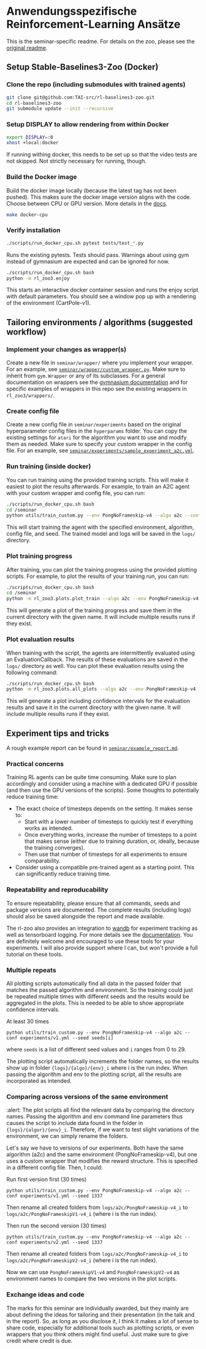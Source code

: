 # Anwendungsspezifische Reinforcement-Learning Ansätze

This is the seminar-specific readme. For details on the zoo, please see the [original readme](zoo_README.md).

## Setup Stable-Baselines3-Zoo (Docker)

### Clone the repo (including submodules with trained agents)

```bash
git clone git@github.com:TAI-src/rl-baselines3-zoo.git
cd rl-baselines3-zoo
git submodule update --init --recursive
```

### Setup DISPLAY to allow rendering from within Docker

```bash
export DISPLAY=:0
xhost +local:docker
```

If running withing docker, this needs to be set up so that the video tests are not skipped. Not strictly necessary for running, though.

### Build the Docker image

Build the docker image locally (because the latest tag has not been pushed). This makes sure the docker image version aligns with the code.
Choose between CPU or GPU version.
More details in the [docs](https://stable-baselines3.readthedocs.io/en/master/guide/install.html).

```bash
make docker-cpu
```

### Verify installation

```bash
./scripts/run_docker_cpu.sh pytest tests/test_*.py
```

Runs the existing pytests. Tests should pass.
Warnings about using gym instead of gymnasium are expected and can be ignored for now.

```bash
./scripts/run_docker_cpu.sh bash
python -m rl_zoo3.enjoy
```

This starts an interactive docker container session and runs the enjoy script with default parameters. You should see a window pop up with a rendering of the environment (CartPole-v1).

## Tailoring environments / algorithms (suggested workflow)

### Implement your changes as wrapper(s)

Create a new file in `seminar/wrapper/` where you implement your wrapper. For an example, see [`seminar/wrapper/custom_wrapper.py`](seminar/wrapper/custom_wrapper.py). Make sure to inherit from `gym.Wrapper` or any of its subclasses. For a general documentation on wrappers see the [gymnasium documentation](https://gymnasium.farama.org/api/wrappers/) and for specific examples of wrappers in this repo see the existing wrappers in `rl_zoo3/wrappers/`.

### Create config file

Create a new config file in `seminar/experiments` based on the original hyperparameter config files in the `hyperparams` folder. You can copy the existing settings for `atari` for the algorithm you want to use and modify them as needed. Make sure to specify your custom wrapper in the config file. For an example, see [`seminar/experiments/sample_experiment_a2c.yml`](seminar/experiments/sample_experiment_a2c.yml).

### Run training (inside docker)

You can run training using the provided training scripts. This will make it easiest to plot the results afterwards. For example, to train an A2C agent with your custom wrapper and config file, you can run:

```bash
./scripts/run_docker_cpu.sh bash
cd /seminar
python utils/train_custom.py --env PongNoFrameskip-v4 --algo a2c --conf experiments/sample_experiment_a2c.yml --seed 1337
```

This will start training the agent with the specified environment, algorithm, config file, and seed. The trained model and logs will be saved in the `logs/` directory.

### Plot training progress

After training, you can plot the training progress using the provided plotting scripts. For example, to plot the results of your training run, you can run:

```bash
./scripts/run_docker_cpu.sh bash
cd /seminar
python -m rl_zoo3.plots.plot_train --algo a2c --env PongNoFrameskip-v4 --exp-folder logs/ --file_name a2c_sample_plot_train.png
```

This will generate a plot of the training progress and save them in the current directory with the given name. It will include multiple results runs if they exist.

### Plot evaluation results

When training with the script, the agents are intermittently evaluated using an EvaluationCallback. The results of these evaluations are saved in the `logs/` directory as well. You can plot these evaluation results using the following command:

```bash
./scripts/run_docker_cpu.sh bash
python -m rl_zoo3.plots.all_plots --algo a2c --env PongNoFrameskip-v4 --exp-folder logs/ --file_name a2c_sample_all_plots.png
```

This will generate a plot including confidence intervals for the evaluation results and save it in the current directory with the given name. It will include multiple results runs if they exist.

## Experiment tips and tricks

A rough example report can be found in [`seminar/example_report.md`](seminar/example_report.md).

### Practical concerns

Training RL agents can be quite time consuming. Make sure to plan accordingly and consider using a machine with a dedicated GPU if possible (and then use the GPU versions of the scripts). Some thoughts to potentially reduce training time:

* The exact choice of timesteps depends on the setting. It makes sense to:
  * Start with a lower number of timesteps to quickly test if everything works as intended.
  * Once everything works, increase the number of timesteps to a point that makes sense (either due to training duration, or, ideally, because the training converges).
  * Then use that number of timesteps for all experiments to ensure comparability.
* Consider using a compatible pre-trained agent as a starting point. This can significantly reduce training time.

### Repeatability and reproducability

To ensure repeatability, please ensure that all commands, seeds and package versions are documented. The complete results (including logs) should also be saved alongside the report and made available.

The rl-zoo also provides an integration to [wandb](https://wandb.ai/) for experiment tracking as well as tensorboard logging. For more details see the [documentation](https://stable-baselines3.readthedocs.io/en/master/guide/integrations.html). You are definitely welcome and encouraged to use these tools for your experiments. I will also provide support where I can, but won't provide a full tutorial on these tools.

### Multiple repeats

All plotting scripts automatically find all data in the passed folder that matches the passed algorithm and environment. So the training could just be repeated multiple times with different seeds and the results would be aggregated in the plots. This is needed to be able to show appropriate confidence intervals.

At least 30 times

```
python utils/train_custom.py --env PongNoFrameskip-v4 --algo a2c --conf experiments/v1.yml --seed seeds[i]
```

where `seeds` is a list of different seed values and `i` ranges from 0 to 29.

The plotting script automatically increments the folder names, so the results show up in folder `{logs}/{algo}/{env}_i` where i is the run index. When passing the algorithm and env to the plotting script, all the results are incorporated as intended.

### Comparing across versions of the same environment

:alert: The plot scripts all find the relevant data by comparing the directory names. Passing the algorithm and env command line parameters thus causes the script to include data found in the folder in `{logs}/{algor}/{env}_i`. Therefore, if we want to test slight variations of the environment, we can simply rename the folders.

Let's say we have to versions of our experiments. Both have the same algorithm (a2c) and the same environment (PongNoFrameskip-v4), but one uses a custom wrapper that modifies the reward structure. This is specified in a different config file. Then, I could:

Run first version first (30 times)

```
python utils/train_custom.py --env PongNoFrameskip-v4 --algo a2c --conf experiments/v1.yml --seed 1337 
```

Then rename all created folders from `logs/a2c/PongNoFrameskip-v4_i` to `logs/a2c/PongNoFrameskipV1-v4_i` (where i is the run index).

Then run the second version (30 times)

```
python utils/train_custom.py --env PongNoFrameskip-v4 --algo a2c --conf experiments/v2.yml --seed 1337 
```

Then rename all created folders from `logs/a2c/PongNoFrameskip-v4_i` to `logs/a2c/PongNoFrameskipV2-v4_i` (where i is the run index).

Now we can use `PongNoFrameskipV1-v4` and `PongNoFrameskipV2-v4` as environment names to compare the two versions in the plot scripts.

### Exchange ideas and code

The marks for this seminar are individually awarded, but they mainly are about defining the ideas for tailoring and their presentation (in the talk and in the report). So, as long as you disclose it, I think it makes a lot of sense to share code, especially for additional tools such as plotting scripts, or even wrappers that you think others might find useful. Just make sure to give credit where credit is due.
